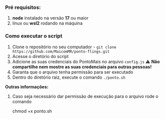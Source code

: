 
### Pré requisitos:

1. **node** instalado na versão **17** ou maior
1. linux ou **wsl2** rodando na máquina

### Como executar o script

1. Clone o repositório no seu computador - `git clone https://github.com/MaicomMR/ponto-flings.git`
2. Acesse o diretório do script
3. Adicione as suas credenciais do PontoMais no arquivo `config.js`
:warning: **Não compartilhe nem mostre as suas credenciais para outras pessoas!**
4. Garanta que o arquivo tenha permissão para ser executado
5. Dentro do diretório raiz, execute o comando `./ponto.sh`

**Outras informações:**
1. Caso seja necessário dar permissão de execução para o arquivo rode o comando

    chmod +x ponto.sh
